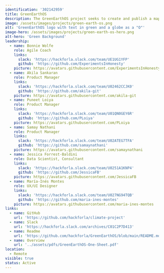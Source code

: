 ```yaml
---
identification: '302142959'
title: GreenEarthOS
description: The GreenEarthOS project seeks to create and publish a map of the current climate project support landscape including gaps. Once the landscape has been created the project will work to create visible guidance for open source projects and project ideators on how to navigate the landscape and connect with players at every appropriate stage (recruiting, mentoring, partnerships, packaging and funding) ; thereby reducing barriers to currently under represented communities.
image: /assets/images/projects/green-earth-os.png
alt: 'GreenEarthOS logo with text in green and a globe as a "O"'
image-hero: /assets/images/projects/green-earth-os-hero.png
alt-hero: 'Green Background'
leadership:
  - name: Bonnie Wolfe
    role: Agile Coach
    links:
      slack: 'https://hackforla.slack.com/team/UE1UG1YFP'
      github: 'https://github.com/ExperimentsInHonesty'
    picture: https://avatars.githubusercontent.com/ExperimentsInHonesty
  - name: Akila Sankaran
    role: Product Manager
    links:
      slack: 'https://hackforla.slack.com/team/U02462CCJK0'
      github: 'https://github.com/akila-git'
    picture: https://avatars.githubusercontent.com/akila-git
  - name: Puneet Loiya
    role: Product Manager
    links:
      slack: 'https://hackforla.slack.com/team/U01QN0GEY6R'
      github: 'https://github.com/PLoiya'
    picture: https://avatars.githubusercontent.com/PLoiya
  - name: Samay Nathani
    role: Product Manager
    links:
      slack: 'https://hackforla.slack.com/team/U02ATEG7TFA'
      github: 'https://github.com/samaynathani'
    picture: https://avatars.githubusercontent.com/samaynathani
  - name: Jessica Forrest-Baldini
    role: Data Scientist, Consultant
    links:
      slack: 'https://hackforla.slack.com/team/U0251A1KNP4'
      github: 'https://github.com/JessicaFB'
    picture: https://avatars.githubusercontent.com/JessicaFB
  - name: María-Inés Montes
    role: UX/UI Designer
    links:
      slack: 'https://hackforla.slack.com/team/U027NG94TQB'
      github: 'https://github.com/maria-ines-montes'
    picture: https://avatars.githubusercontent.com/maria-ines-montes                    
links:
  - name: GitHub
    url: 'https://github.com/hackforla/climate-project'
  - name: Slack
    url: 'https://hackforla.slack.com/archives/C01C2P7D413'
  - name: Readme
    url: 'https://github.com/hackforla/GreenEarthOS/blob/main/README.md'
  - name: Overview
    url: '../assets/pdfs/GreenEarthOS-One-Sheet.pdf'
location: 
  - Remote
visible: true
status: Active
---
```

